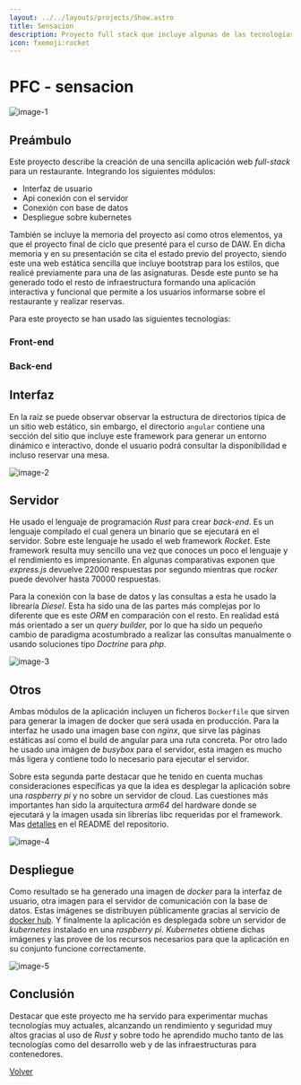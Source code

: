 ```yaml
---
layout: ../../layouts/projects/Show.astro
title: Sensacion
description: Proyecto full stack que incluye algunas de las tecnologías más innovadoras.
icon: fxemoji:rocket
---
```


<script src="https://code.iconify.design/iconify-icon/1.0.0-beta.3/iconify-icon.min.js"></script>

# PFC - sensacion

![image-1](/projects/pfc/image-1.png)

## Preámbulo

Este proyecto describe la creación de una sencilla aplicación web _full-stack_ para un restaurante. Integrando los siguientes módulos:

- Interfaz de usuario
- Api conexión con el servidor
- Conexión con base de datos
- Despliegue sobre kubernetes

También se incluye la memoria del proyecto así como otros elementos, ya que el proyecto final de ciclo que presenté para el curso de DAW. En dicha memoria y en su presentación se cita el estado previo del proyecto, siendo este una web estática sencilla que incluye bootstrap para los estilos, que realicé previamente para una de las asignaturas. Desde este punto se ha generado todo el resto de infraestructura formando una aplicación interactiva y funcional que permite a los usuarios informarse sobre el restaurante y realizar reservas.

Para este proyecto se han usado las siguientes tecnologías:

### Front-end

<div class="flex justify-between">
  <iconify-icon class="text-6xl" icon="vscode-icons:file-type-html"></iconify-icon>
  <iconify-icon class="text-6xl" icon="vscode-icons:file-type-css"></iconify-icon>
  <iconify-icon class="text-6xl" icon="logos:angular-icon"></iconify-icon>
  <iconify-icon class="text-6xl" icon="logos:bootstrap"></iconify-icon>
  <iconify-icon class="text-6xl" icon="logos:docker-icon"></iconify-icon>
</div>
  
### Back-end

<div class="flex justify-between">
  <iconify-icon class="text-6xl" icon="logos:rust"></iconify-icon>
  <iconify-icon class="text-6xl" icon="openmoji:rocket"></iconify-icon>
  <iconify-icon class="text-6xl" icon="logos:docker-icon"></iconify-icon>
  <iconify-icon class="text-6xl" icon="logos:postgresql"></iconify-icon>
  <iconify-icon class="text-6xl" icon="logos:kubernetes"></iconify-icon>
</div>

## Interfaz

En la raíz se puede observar observar la estructura de directorios típica de un sitio web estático, sin embargo, el directorio `angular` contiene una sección del sitio que incluye este framework para generar un entorno dinámico e interactivo, donde el usuario podrá consultar la disponibilidad e incluso reservar una mesa.

![image-2](/projects/pfc/image-2.png)

## Servidor

He usado el lenguaje de programación _Rust_ para crear _back-end_. Es un lenguaje compilado el cual genera un binario que se ejecutará en el servidor. Sobre este lenguaje he usado el web framework _Rocket_. Este framework resulta muy sencillo una vez que conoces un poco el lenguaje y el rendimiento es impresionante. En algunas comparativas exponen que _express.js_ devuelve 22000 respuestas por segundo mientras que _rocker_ puede devolver hasta 70000 respuestas.

Para la conexión con la base de datos y las consultas a esta he usado la librearía _Diesel_. Esta ha sido una de las partes más complejas por lo diferente que es este _ORM_ en comparación con el resto. En realidad está más orientado a ser un _query builder,_ por lo que ha sido un pequeño cambio de paradigma acostumbrado a realizar las consultas manualmente o usando soluciones tipo _Doctrine_ para _php_.

![image-3](/projects/pfc/image-3.png)

## Otros

Ambas módulos de la aplicación incluyen un ficheros `Dockerfile` que sirven para generar la imagen de docker que será usada en producción. Para la interfaz he usado una imagen base con _nginx_, que sirve las páginas estáticas así como el build de angular para una ruta concreta. Por otro lado he usado una imágen de _busybox_ para el servidor, esta imagen es mucho más ligera y contiene todo lo necesario para ejecutar el servidor.

Sobre esta segunda parte destacar que he tenido en cuenta muchas consideraciones específicas ya que la idea es desplegar la aplicación sobre una _raspberry pi_ y no sobre un servidor de cloud. Las cuestiones más importantes han sido la arquitectura _arm64_ del hardware donde se ejecutará y la imagen usada sin librerías libc requeridas por el framework. Mas [detalles](https://github.com/kennycallado/PFC-server/tree/4bac75490841cd5f4427724f52cd878780f33c06) en el README del repositorio.

![image-4](/projects/pfc/image-4.png)

## Despliegue

Como resultado se ha generado una imagen de _docker_ para la interfaz de usuario, otra imagen para el servidor de comunicación con la base de datos. Estas imágenes se distribuyen públicamente gracias al servicio de [docker hub](https://hub.docker.com). Y finalmente la aplicación es desplegada sobre un servidor de _kubernetes_ instalado en una _raspberry pi_. _Kubernetes_ obtiene dichas imágenes y las provee de los recursos necesarios para que la aplicación en su conjunto funcione correctamente.

![image-5](/projects/pfc/image-5.png)

## Conclusión

Destacar que este proyecto me ha servido para experimentar muchas tecnologías muy actuales, alcanzando un rendimiento y seguridad muy altos gracias al uso de _Rust_ y sobre todo he aprendido mucho tanto de las tecnologías como del desarrollo web y de las infraestructuras para contenedores.

<a href="/projects">Volver</a>
